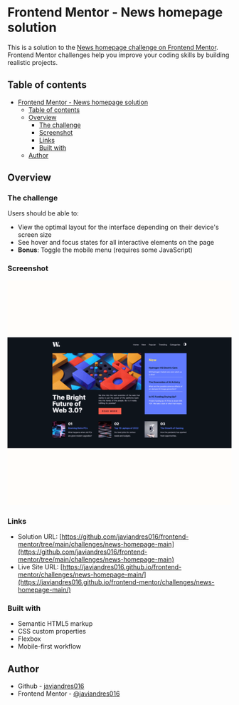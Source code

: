 # Frontend Mentor - News homepage solution

This is a solution to the [News homepage challenge on Frontend Mentor](https://www.frontendmentor.io/challenges/news-homepage-H6SWTa1MFl). Frontend Mentor challenges help you improve your coding skills by building realistic projects.

## Table of contents

- [Frontend Mentor - News homepage solution](#frontend-mentor---news-homepage-solution)
  - [Table of contents](#table-of-contents)
  - [Overview](#overview)
    - [The challenge](#the-challenge)
    - [Screenshot](#screenshot)
    - [Links](#links)
    - [Built with](#built-with)
  - [Author](#author)

## Overview

### The challenge

Users should be able to:

- View the optimal layout for the interface depending on their device's screen size
- See hover and focus states for all interactive elements on the page
- **Bonus**: Toggle the mobile menu (requires some JavaScript)

### Screenshot

![screenshot gif](./screenshots/screenshots-gif.gif)

### Links

- Solution URL: [https://github.com/javiandres016/frontend-mentor/tree/main/challenges/news-homepage-main](https://github.com/javiandres016/frontend-mentor/tree/main/challenges/news-homepage-main)
- Live Site URL: [https://javiandres016.github.io/frontend-mentor/challenges/news-homepage-main/](https://javiandres016.github.io/frontend-mentor/challenges/news-homepage-main/)

### Built with

- Semantic HTML5 markup
- CSS custom properties
- Flexbox
- Mobile-first workflow

## Author

- Github - [javiandres016](https://www.github.com/javiandres016)
- Frontend Mentor - [@javiandres016](https://www.frontendmentor.io/profile/javiandres016)
